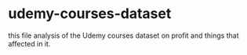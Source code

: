 # udemy-courses-dataset
this file analysis of the Udemy courses dataset on profit and things that affected in it.
